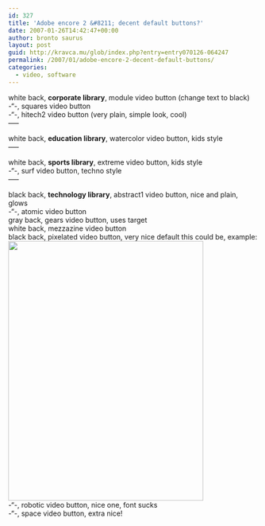 ```yaml
---
id: 327
title: 'Adobe encore 2 &#8211; decent default buttons?'
date: 2007-01-26T14:42:47+00:00
author: bronto saurus
layout: post
guid: http://kravca.mu/glob/index.php?entry=entry070126-064247
permalink: /2007/01/adobe-encore-2-decent-default-buttons/
categories:
  - video, software
---
```

white back, **corporate library**, module video button (change text to black)  
-&#8220;-, squares video button  
-&#8220;-, hitech2 video button (very plain, simple look, cool)  
&#8212;&#8211;

white back, **education library**, watercolor video button, kids style  
&#8212;&#8211;

white back, **sports library**, extreme video button, kids style  
-&#8220;-, surf video button, techno style  
&#8212;&#8211;

black back, **technology library**, abstract1 video button, nice and plain, glows  
-&#8220;-, atomic video button  
gray back, gears video button, uses target  
white back, mezzazine video button  
black back, pixelated video button, very nice default this could be, example:  
<img src="/images/encore_pixleated_button.jpg" width="393" height="522" border="0" alt="" />  
-&#8220;-, robotic video button, nice one, font sucks  
-&#8220;-, space video button, extra nice!